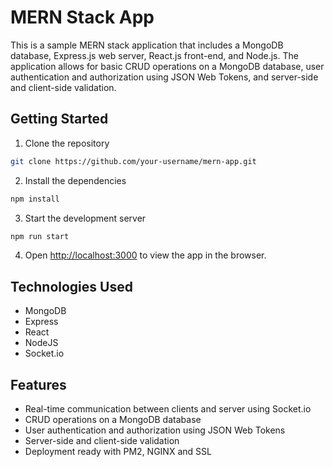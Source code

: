 # MERN Stack App

This is a sample MERN stack application that includes a MongoDB database, Express.js web server, React.js front-end, and Node.js. The application allows for basic CRUD operations on a MongoDB database, user authentication and authorization using JSON Web Tokens, and server-side and client-side validation.

## Getting Started

1. Clone the repository
```sh
git clone https://github.com/your-username/mern-app.git
```  
  
2. Install the dependencies  
```sh
npm install
```  
  
3. Start the development server
```sh
npm run start
```  
  
4. Open [http://localhost:3000](http://localhost:3000) to view the app in the browser.   

## Technologies Used

- MongoDB
- Express
- React
- NodeJS
- Socket.io

## Features

- Real-time communication between clients and server using Socket.io
- CRUD operations on a MongoDB database
- User authentication and authorization using JSON Web Tokens
- Server-side and client-side validation
- Deployment ready with PM2, NGINX and SSL
